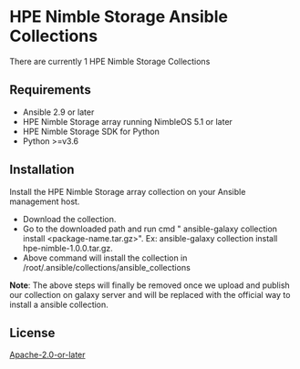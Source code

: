 # HPE Nimble Storage Ansible Collections

There are currently 1 HPE Nimble Storage Collections
<Link to be published at the time of release>

## Requirements
- Ansible 2.9 or later
- HPE Nimble Storage array running NimbleOS 5.1 or later
- HPE Nimble Storage SDK for Python
- Python >=v3.6

## Installation

Install the HPE Nimble Storage array collection on your Ansible management host.

- Download the collection.
- Go to the downloaded path and run cmd " ansible-galaxy collection install <package-name.tar.gz>". Ex: ansible-galaxy collection install hpe-nimble-1.0.0.tar.gz.
- Above command will install the collection in /root/.ansible/collections/ansible_collections

**Note**: The above steps will finally be removed once we upload and publish our collection on galaxy server and will be replaced with the official way to install a ansible collection.

## License

[Apache-2.0-or-later](http://www.apache.org/licenses/LICENSE-2.0)
